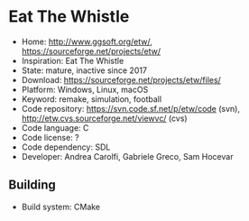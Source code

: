 # Eat The Whistle

- Home: http://www.ggsoft.org/etw/, https://sourceforge.net/projects/etw/
- Inspiration: Eat The Whistle
- State: mature, inactive since 2017
- Download: https://sourceforge.net/projects/etw/files/
- Platform: Windows, Linux, macOS
- Keyword: remake, simulation, football
- Code repository: https://svn.code.sf.net/p/etw/code (svn), http://etw.cvs.sourceforge.net/viewvc/ (cvs)
- Code language: C
- Code license: ?
- Code dependency: SDL
- Developer: Andrea Carolfi, Gabriele Greco, Sam Hocevar

## Building

- Build system: CMake
